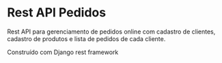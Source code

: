 # Rest API Pedidos

Rest API para gerenciamento de pedidos online com cadastro de clientes, cadastro de produtos e lista de pedidos de cada cliente. 

Construído com Django rest framework
